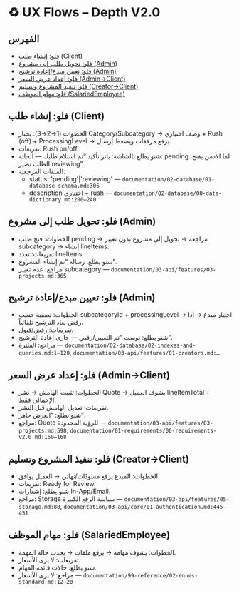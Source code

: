 # ♻️ UX Flows – Depth V2.0

## الفهرس
- [فلو: إنشاء طلب (Client)](#فلو-إنشاء-طلب-client)
- [فلو: تحويل طلب إلى مشروع (Admin)](#فلو-تحويل-طلب-إلى-مشروع-admin)
- [فلو: تعيين مبدع/إعادة ترشيح (Admin)](#فلو-تعيين-مبدع-إعادة-ترشيح-admin)
- [فلو: إعداد عرض السعر (Admin→Client)](#فلو-إعداد-عرض-السعر-admin→client)
- [فلو: تنفيذ المشروع وتسليم (Creator→Client)](#فلو-تنفيذ-المشروع-وتسليم-creator→client)
- [فلو: مهام الموظف (SalariedEmployee)](#فلو-مهام-الموظف-salariedemployee)

## فلو: إنشاء طلب (Client)
- الخطوات (1→2→3): يختار Category/Subcategory → وصف اختياري + Rush (off) + ProcessingLevel → يرفع مرفقات ويضغط إرسال.
- تفريعات: Rush on/off.
- شنو يطلع بالشاشة: بانر تأكيد “تم استلام طلبك — الحالة: pending. لما الأدمن يفتح الطلب تصير reviewing”.
- الملفات المرجعية:
  - status: 'pending'|'reviewing' — `documentation/02-database/01-database-schema.md:306`
  - description اختياري + rush — `documentation/02-database/00-data-dictionary.md:200–240`

## فلو: تحويل طلب إلى مشروع (Admin)
- الخطوات: فتح طلب pending → مراجعة → تحويل إلى مشروع بدون تغيير subcategory → إنشاء lineItems.
- تفريعات: تعدد lineItems.
- شنو يطلع: رسالة “تم إنشاء المشروع”.
- مراجع: عدم تغيير subcategory — `documentation/03-api/features/03-projects.md:365`

## فلو: تعيين مبدع/إعادة ترشيح (Admin)
- الخطوات: تصفية حسب subcategoryId + processingLevel → اختيار مبدع → إذا رفض يعاد الترشيح تلقائياً.
- تفريعات: رفض/قبول.
- شنو يطلع: توست “تم التعيين/رفض — جاري إعادة الترشيح”.
- مراجع: الفلترة — `documentation/02-database/02-indexes-and-queries.md:1–120`, `documentation/03-api/features/01-creators.md:…`

## فلو: إعداد عرض السعر (Admin→Client)
- الخطوات: تثبيت الهامش → نشر Quote → يشوف العميل lineItemTotal + الإجمالي فقط.
- تفريعات: تعديل الهامش قبل النشر.
- شنو يطلع: “العرض جاهز”.
- مراجع: Quote للرؤية المحدودة — `documentation/03-api/features/03-projects.md:598`, `documentation/01-requirements/00-requirements-v2.0.md:160–168`

## فلو: تنفيذ المشروع وتسليم (Creator→Client)
- الخطوات: المبدع يرفع مسودّات/نهائي → العميل يوافق.
- تفريعات: Ready for Review.
- شنو يطلع: إشعارات In-App/Email.
- مراجع: Storage سياسة الرفع الكبيرة — `documentation/03-api/features/05-storage.md:88`, `documentation/03-api/core/01-authentication.md:445–451`

## فلو: مهام الموظف (SalariedEmployee)
- الخطوات: يشوف مهامه → يرفع ملفات → يحدث حالة المهمة.
- تفريعات: لا يرى الأسعار.
- شنو يطلع: حالات قائمة المهام.
- مراجع: لا يرى الأسعار — `documentation/99-reference/02-enums-standard.md:12–20`
